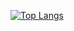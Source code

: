 [![Top Langs](https://github-readme-stats.vercel.app/api/top-langs/?username=Fmanuel809&layout=donut&hide_border=true&hide=css,html)](https://github.com/anuraghazra/github-readme-stats)
